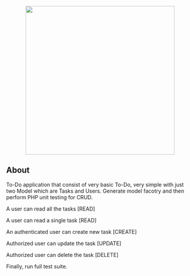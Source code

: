 <p align="center"><a href="https://laravel.com" target="_blank"><img src="https://raw.githubusercontent.com/laravel/art/master/logo-lockup/5%20SVG/2%20CMYK/1%20Full%20Color/laravel-logolockup-cmyk-red.svg" width="400"></a></p>


## About
To-Do application that consist of very basic To-Do, very simple with just two Model which are Tasks and Users. Generate model facotry and then perform PHP unit testing for CRUD. 


A user can read all the tasks [READ]

A user can read a single task [READ]

An authenticated user can create new task [CREATE]

Authorized user can update the task [UPDATE]

Authorized user can delete the task [DELETE]

Finally, run full test suite.

